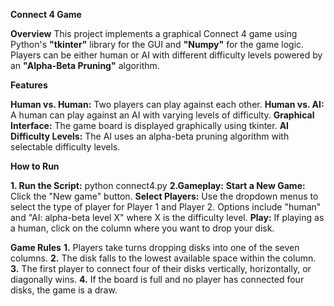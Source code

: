 **Connect 4 Game**

**Overview**
This project implements a graphical Connect 4 game using Python's **"tkinter"** library for the GUI and **"Numpy"** for the game logic. 
Players can be either human or AI with different difficulty levels powered by an **"Alpha-Beta Pruning"** algorithm.

**Features**

**Human vs. Human:** Two players can play against each other.
**Human vs. AI:** A human can play against an AI with varying levels of difficulty.
**Graphical Interface:** The game board is displayed graphically using tkinter.
**AI Difficulty Levels:** The AI uses an alpha-beta pruning algorithm with selectable difficulty levels.

**How to Run**

**1. Run the Script:** python connect4.py
**2.Gameplay:**
**Start a New Game:** Click the "New game" button.
**Select Players:** Use the dropdown menus to select the type of player for Player 1 and Player 2. Options include "human" and "AI: alpha-beta level X" where X is the difficulty level.
**Play:** If playing as a human, click on the column where you want to drop your disk.

**Game Rules**
**1.** Players take turns dropping disks into one of the seven columns.
**2.** The disk falls to the lowest available space within the column.
**3.** The first player to connect four of their disks vertically, horizontally, or diagonally wins.
**4.** If the board is full and no player has connected four disks, the game is a draw.
